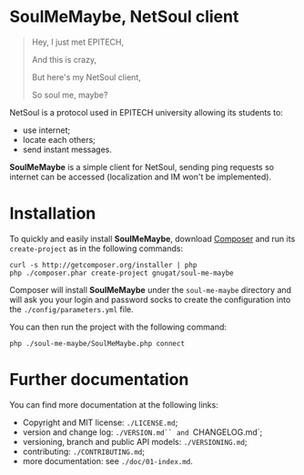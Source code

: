 # SoulMeMaybe, NetSoul client

> Hey, I just met EPITECH,
>
> And this is crazy,
>
> But here's my NetSoul client,
>
> So soul me, maybe?

NetSoul is a protocol used in EPITECH university allowing its students to:

* use internet;
* locate each others;
* send instant messages.

**SoulMeMaybe** is a simple client for NetSoul, sending ping requests so
internet can be accessed (localization and IM won't be implemented).

# Installation

To quickly and easily install **SoulMeMaybe**, download
[Composer](http://getcomposer.org/) and run its `create-project` as in the
following commands:

    curl -s http://getcomposer.org/installer | php
    php ./composer.phar create-project gnugat/soul-me-maybe

Composer will install **SoulMeMaybe** under the `soul-me-maybe` directory and
will ask you your login and password socks to create the configuration into
the `./config/parameters.yml` file.

You can then run the project with the following command:

    php ./soul-me-maybe/SoulMeMaybe.php connect

# Further documentation

You can find more documentation at the following links:

* Copyright and MIT license: `./LICENSE.md`;
* version and change log: `./VERSION.md`` and `CHANGELOG.md`;
* versioning, branch and public API models: `./VERSIONING.md`;
* contributing: `./CONTRIBUTING.md`;
* more documentation: see `./doc/01-index.md`.
